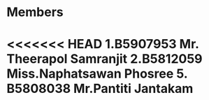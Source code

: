 Members
=======
<<<<<<< HEAD
1.B5907953 Mr.	Theerapol Samranjit
2.B5812059 Miss.Naphatsawan Phosree
5. B5808038 Mr.Pantiti Jantakam 
=======

